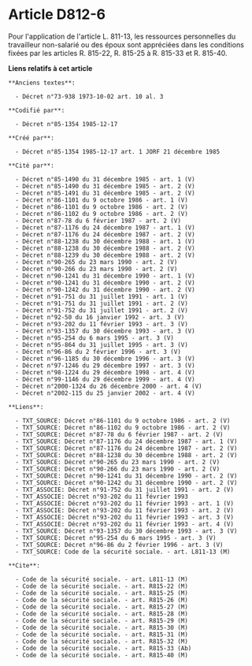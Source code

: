 # Article D812-6

Pour l'application de l'article L. 811-13, les ressources personnelles du travailleur non-salarié ou des époux sont
appréciées dans les conditions fixées par les articles R. 815-22, R. 815-25 à R. 815-33 et R. 815-40.

**Liens relatifs à cet article**

	**Anciens textes**:

	  - Décret n°73-938 1973-10-02 art. 10 al. 3

	**Codifié par**:

	  - Décret n°85-1354 1985-12-17

	**Créé par**:

	  - Décret n°85-1354 1985-12-17 art. 1 JORF 21 décembre 1985

	**Cité par**:

	  - Décret n°85-1490 du 31 décembre 1985 - art. 1 (V)
	  - Décret n°85-1490 du 31 décembre 1985 - art. 2 (V)
	  - Décret n°85-1491 du 31 décembre 1985 - art. 2 (V)
	  - Décret n°86-1101 du 9 octobre 1986 - art. 1 (V)
	  - Décret n°86-1101 du 9 octobre 1986 - art. 2 (V)
	  - Décret n°86-1102 du 9 octobre 1986 - art. 2 (V)
	  - Décret n°87-78 du 6 février 1987 - art. 2 (V)
	  - Décret n°87-1176 du 24 décembre 1987 - art. 1 (V)
	  - Décret n°87-1176 du 24 décembre 1987 - art. 2 (V)
	  - Décret n°88-1238 du 30 décembre 1988 - art. 1 (V)
	  - Décret n°88-1238 du 30 décembre 1988 - art. 2 (V)
	  - Décret n°88-1239 du 30 décembre 1988 - art. 2 (V)
	  - Décret n°90-265 du 23 mars 1990 - art. 2 (V)
	  - Décret n°90-266 du 23 mars 1990 - art. 2 (V)
	  - Décret n°90-1241 du 31 décembre 1990 - art. 1 (V)
	  - Décret n°90-1241 du 31 décembre 1990 - art. 2 (V)
	  - Décret n°90-1242 du 31 décembre 1990 - art. 2 (V)
	  - Décret n°91-751 du 31 juillet 1991 - art. 1 (V)
	  - Décret n°91-751 du 31 juillet 1991 - art. 2 (V)
	  - Décret n°91-752 du 31 juillet 1991 - art. 2 (V)
	  - Décret n°92-50 du 16 janvier 1992 - art. 3 (V)
	  - Décret n°93-202 du 11 février 1993 - art. 3 (V)
	  - Décret n°93-1357 du 30 décembre 1993 - art. 3 (V)
	  - Décret n°95-254 du 6 mars 1995 - art. 3 (V)
	  - Décret n°95-864 du 31 juillet 1995 - art. 3 (V)
	  - Décret n°96-86 du 2 février 1996 - art. 3 (V)
	  - Décret n°96-1185 du 30 décembre 1996 - art. 3 (V)
	  - Décret n°97-1246 du 29 décembre 1997 - art. 3 (V)
	  - Décret n°98-1224 du 29 décembre 1998 - art. 4 (V)
	  - Décret n°99-1146 du 29 décembre 1999 - art. 4 (V)
	  - Décret n°2000-1324 du 26 décembre 2000 - art. 4 (V)
	  - Décret n°2002-115 du 25 janvier 2002 - art. 4 (V)

	**Liens**:

	  - TXT_SOURCE: Décret n°86-1101 du 9 octobre 1986 - art. 2 (V)
	  - TXT_SOURCE: Décret n°86-1102 du 9 octobre 1986 - art. 2 (V)
	  - TXT_SOURCE: Décret n°87-78 du 6 février 1987 - art. 2 (V)
	  - TXT_SOURCE: Décret n°87-1176 du 24 décembre 1987 - art. 1 (V)
	  - TXT_SOURCE: Décret n°87-1176 du 24 décembre 1987 - art. 2 (V)
	  - TXT_SOURCE: Décret n°88-1238 du 30 décembre 1988 - art. 2 (V)
	  - TXT_SOURCE: Décret n°90-265 du 23 mars 1990 - art. 2 (V)
	  - TXT_SOURCE: Décret n°90-266 du 23 mars 1990 - art. 2 (V)
	  - TXT_SOURCE: Décret n°90-1241 du 31 décembre 1990 - art. 2 (V)
	  - TXT_SOURCE: Décret n°90-1242 du 31 décembre 1990 - art. 2 (V)
	  - TXT_ASSOCIE: Décret n°91-752 du 31 juillet 1991 - art. 2 (V)
	  - TXT_ASSOCIE: Décret n°93-202 du 11 février 1993
	  - TXT_ASSOCIE: Décret n°93-202 du 11 février 1993 - art. 1 (V)
	  - TXT_ASSOCIE: Décret n°93-202 du 11 février 1993 - art. 2 (V)
	  - TXT_ASSOCIE: Décret n°93-202 du 11 février 1993 - art. 3 (V)
	  - TXT_ASSOCIE: Décret n°93-202 du 11 février 1993 - art. 4 (V)
	  - TXT_SOURCE: Décret n°93-1357 du 30 décembre 1993 - art. 3 (V)
	  - TXT_SOURCE: Décret n°95-254 du 6 mars 1995 - art. 3 (V)
	  - TXT_SOURCE: Décret n°96-86 du 2 février 1996 - art. 3 (V)
	  - TXT_SOURCE: Code de la sécurité sociale. - art. L811-13 (M)

	**Cite**:

	  - Code de la sécurité sociale. - art. L811-13 (M)
	  - Code de la sécurité sociale. - art. R815-22 (M)
	  - Code de la sécurité sociale. - art. R815-25 (M)
	  - Code de la sécurité sociale. - art. R815-26 (M)
	  - Code de la sécurité sociale. - art. R815-27 (M)
	  - Code de la sécurité sociale. - art. R815-28 (M)
	  - Code de la sécurité sociale. - art. R815-29 (M)
	  - Code de la sécurité sociale. - art. R815-30 (M)
	  - Code de la sécurité sociale. - art. R815-31 (M)
	  - Code de la sécurité sociale. - art. R815-32 (M)
	  - Code de la sécurité sociale. - art. R815-33 (Ab)
	  - Code de la sécurité sociale. - art. R815-40 (M)
